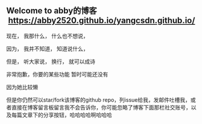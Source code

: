 ## Welcome to abby的博客  https://abby2520.github.io/yangcsdn.github.io/
现在， 
我那什么， 
什么也不想说，

因为， 
我并不知道， 
知道说什么，

但是， 
听大家说， 
换行， 
就可以成诗

非常抱歉，你要的某些功能
暂时可能还没有

因为她比较懒

但是你仍然可以star/fork该博客的github repo，列issue给我，发邮件吐槽我，或者直接在博客留言板留言我不会告诉你，你可能忽略了博客下面那栏社交账号，以及每篇文章下的分享按钮，哈哈哈哈啊哈哈哈
